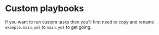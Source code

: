 # Custom playbooks

If you want to run custom tasks then you'll first need to copy and rename ```example.main.yml``` to ```main.yml``` to get going.
